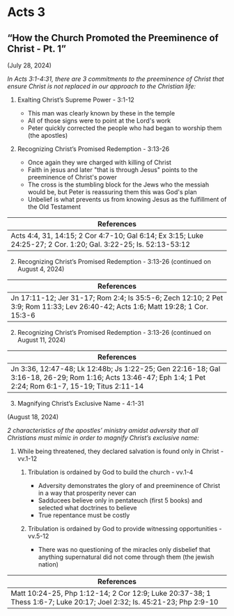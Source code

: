 # Acts 3

## “How the Church Promoted the Preeminence of Christ - Pt. 1”

(July 28, 2024)

_In Acts 3:1-4:31, there are 3 commitments to the preeminence of Christ that ensure Christ is not replaced in our approach to the Christian life:_

1. Exalting Christ’s Supreme Power - 3:1-12

    - This man was clearly known by these in the temple
    - All of those signs were to point at the Lord's work
    - Peter quickly corrected the people who had began to worship them (the apostles)

1. Recognizing Christ’s Promised Redemption - 3:13-26

    - Once again they wre charged with killing of Christ
    - Faith in jesus and later "that is through Jesus" points to the preeminence of Christ's power
    - The cross is the stumbling block for the Jews who the messiah would be, but Peter is reassuring them this was God's plan
    - Unbelief is what prevents us from knowing Jesus as the fulfillment of the Old Testament

|References|
|-|
|Acts 4:4, 31, 14:15; 2 Cor 4:7-10; Gal 6:14; Ex 3:15; Luke 24:25-27; 2 Cor. 1:20; Gal. 3:22-25; Is. 52:13-53:12|

2. Recognizing Christ’s Promised Redemption - 3:13-26 (continued on August 4, 2024)

|References|
|-|
|Jn 17:11-12; Jer 31-17; Rom 2:4; Is 35:5-6; Zech 12:10; 2 Pet 3:9; Rom 11:33; Lev 26:40-42; Acts 1:6; Matt 19:28; 1 Cor. 15:3-6|

2. Recognizing Christ’s Promised Redemption - 3:13-26 (continued on August 11, 2024)

|References|
|-|
|Jn 3:36, 12:47-48; Lk 12:48b; Js 1:22-25; Gen 22:16-18; Gal 3:16-18, 26-29; Rom 1:16; Acts 13:46-47; Eph 1:4; 1 Pet 2:24; Rom 6:1-7, 15-19; Titus 2:11-14|

3. Magnifying Christ’s Exclusive Name - 4:1-31

(August 18, 2024)

_2 characteristics of the apostles’ ministry amidst adversity that all Christians must mimic in order to magnify Christ’s exclusive name:_

1. While being threatened, they declared salvation is found
only in Christ - vv.1-12

    1. Tribulation is ordained by God to build the church - vv.1-4

        - Adversity demonstrates the glory of and preeminence of Christ in a way that prosperity never can
        - Sadducees believe only in pentateuch (first 5 books) and selected what doctrines to believe
        - True repentance must be costly

    1. Tribulation is ordained by God to provide witnessing opportunities - vv.5-12

        - There was no questioning of the miracles only disbelief that anything supernatural did not come through them (the jewish nation)

|References|
|-|
|Matt 10:24-25, Php 1:12-14; 2 Cor 12:9; Luke 20:37-38; 1 Thess 1:6-7; Luke 20:17; Joel 2:32; Is. 45:21-23; Php 2:9-10|
